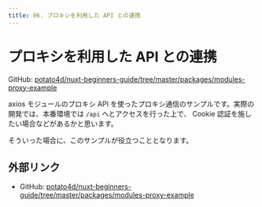 ```yaml
---
title: 06. プロキシを利用した API との連携
---
```


# プロキシを利用した API との連携

GitHub: [potato4d/nuxt-beginners-guide/tree/master/packages/modules-proxy-example](https://github.com/potato4d/nuxt-beginners-guide/tree/master/packages/modules-proxy-example)

axios モジュールのプロキシ API を使ったプロキシ通信のサンプルです。実際の開発では、本番環境では `/api` へとアクセスを行った上で、 Cookie 認証を施したい場合などがあるかと思います。

そういった場合に、このサンプルが役立つこととなります。

## 外部リンク

- GitHub: [potato4d/nuxt-beginners-guide/tree/master/packages/modules-proxy-example](https://github.com/potato4d/nuxt-beginners-guide/tree/master/packages/modules-proxy-example)
